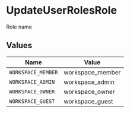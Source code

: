 # UpdateUserRolesRole

Role name


## Values

| Name               | Value              |
| ------------------ | ------------------ |
| `WORKSPACE_MEMBER` | workspace_member   |
| `WORKSPACE_ADMIN`  | workspace_admin    |
| `WORKSPACE_OWNER`  | workspace_owner    |
| `WORKSPACE_GUEST`  | workspace_guest    |